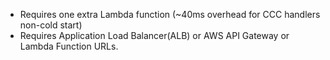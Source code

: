 * Requires one extra Lambda function (~40ms overhead for CCC handlers non-cold start)
* Requires Application Load Balancer(ALB) or AWS API Gateway or Lambda Function URLs.
